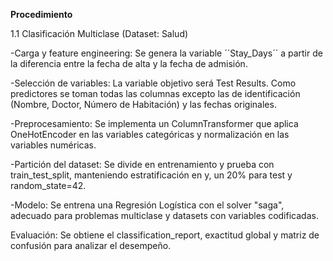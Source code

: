 **Procedimiento**

1.1 Clasificación Multiclase (Dataset: Salud)

-Carga y feature engineering: Se genera la variable ´´Stay_Days´´ a partir de la diferencia entre la fecha de alta y la fecha de admisión.

-Selección de variables: La variable objetivo será Test Results. Como predictores se toman todas las columnas excepto las de identificación (Nombre, Doctor, Número de Habitación) y las fechas originales.

-Preprocesamiento: Se implementa un ColumnTransformer que aplica OneHotEncoder en las variables categóricas y normalización en las variables numéricas.

-Partición del dataset: Se divide en entrenamiento y prueba con train_test_split, manteniendo estratificación en y, un 20% para test y random_state=42.

-Modelo: Se entrena una Regresión Logística con el solver "saga", adecuado para problemas multiclase y datasets con variables codificadas.

Evaluación: Se obtiene el classification_report, exactitud global y matriz de confusión para analizar el desempeño.



